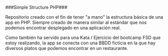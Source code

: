 ###Simple Structure PHP###

Repositorio creado con el fin de tener "a mano" la estructura básica de una app en PHP.
Siempre creado de manera similar al estándar que nos podemos encontrar desplegado en una aplicación real.

Como también ha servido para una Kata / Ejercicio del bootcamp FSD que estoy realizando, la app se conecta con una BBDD ficticia en la que hay diversos platos que podemos encontrar en un restaurante.
